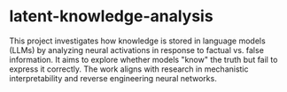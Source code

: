 # latent-knowledge-analysis
This project investigates how knowledge is stored in language models (LLMs) by analyzing neural activations in response to factual vs. false information. It aims to explore whether models "know" the truth but fail to express it correctly. The work aligns with research in mechanistic interpretability and reverse engineering neural networks.

